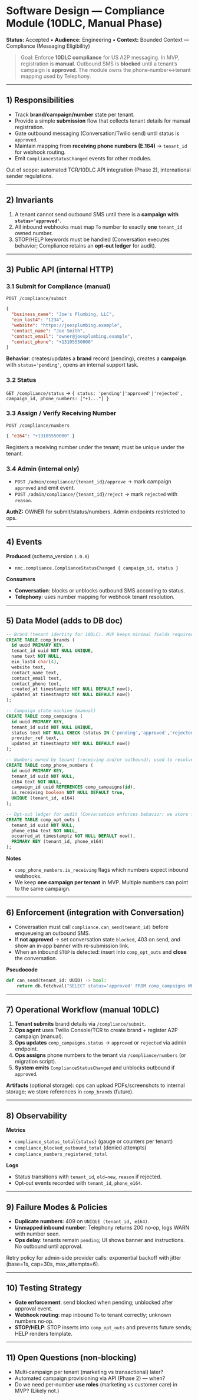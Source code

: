 # Software Design — Compliance Module (10DLC, Manual Phase)

**Status:** Accepted • **Audience:** Engineering • **Context:** Bounded Context — Compliance (Messaging Eligibility)

> Goal: Enforce **10DLC compliance** for US A2P messaging. In MVP, registration is **manual**. Outbound SMS is **blocked** until a tenant’s campaign is **approved**. The module owns the phone‑number↔tenant mapping used by Telephony.

---

## 1) Responsibilities

* Track **brand/campaign/number** state per tenant.
* Provide a simple **submission** flow that collects tenant details for manual registration.
* Gate outbound messaging (Conversation/Twilio send) until status is `approved`.
* Maintain mapping from **receiving phone numbers (E.164)** → `tenant_id` for webhook routing.
* Emit `ComplianceStatusChanged` events for other modules.

Out of scope: automated TCR/10DLC API integration (Phase 2), international sender regulations.

---

## 2) Invariants

1. A tenant cannot send outbound SMS until there is a **campaign with `status='approved'`**.
2. All inbound webhooks must map `To` number to exactly **one** `tenant_id` owned number.
3. STOP/HELP keywords must be handled (Conversation executes behavior; Compliance retains an **opt‑out ledger** for audit).

---

## 3) Public API (internal HTTP)

### 3.1 Submit for Compliance (manual)

`POST /compliance/submit`

```json
{
  "business_name": "Joe's Plumbing, LLC",
  "ein_last4": "1234",
  "website": "https://joesplumbing.example",
  "contact_name": "Joe Smith",
  "contact_email": "owner@joesplumbing.example",
  "contact_phone": "+13105550000"
}
```

**Behavior**: creates/updates a **brand** record (pending), creates a **campaign** with `status='pending'`, opens an internal support task.

### 3.2 Status

`GET /compliance/status` → `{ status: 'pending'|'approved'|'rejected', campaign_id, phone_numbers: ["+1..."] }`

### 3.3 Assign / Verify Receiving Number

`POST /compliance/numbers`

```json
{ "e164": "+13105550000" }
```

Registers a receiving number under the tenant; must be unique under the tenant.

### 3.4 Admin (internal only)

* `POST /admin/compliance/{tenant_id}/approve` → mark campaign `approved` and emit event.
* `POST /admin/compliance/{tenant_id}/reject` → mark `rejected` with `reason`.

**AuthZ:** OWNER for submit/status/numbers. Admin endpoints restricted to ops.

---

## 4) Events

**Produced** (schema\_version `1.0.0`)

* `nmc.compliance.ComplianceStatusChanged { campaign_id, status }`

**Consumers**

* **Conversation**: blocks or unblocks outbound SMS according to status.
* **Telephony**: uses number mapping for webhook tenant resolution.

---

## 5) Data Model (adds to DB doc)

```sql
-- Brand (tenant identity for 10DLC). MVP keeps minimal fields required for manual registration
CREATE TABLE comp_brands (
  id uuid PRIMARY KEY,
  tenant_id uuid NOT NULL UNIQUE,
  name text NOT NULL,
  ein_last4 char(4),
  website text,
  contact_name text,
  contact_email text,
  contact_phone text,
  created_at timestamptz NOT NULL DEFAULT now(),
  updated_at timestamptz NOT NULL DEFAULT now()
);

-- Campaign state machine (manual)
CREATE TABLE comp_campaigns (
  id uuid PRIMARY KEY,
  tenant_id uuid NOT NULL UNIQUE,
  status text NOT NULL CHECK (status IN ('pending','approved','rejected')),
  provider_ref text,
  updated_at timestamptz NOT NULL DEFAULT now()
);

-- Numbers owned by tenant (receiving and/or outbound); used to resolve webhooks to tenant
CREATE TABLE comp_phone_numbers (
  id uuid PRIMARY KEY,
  tenant_id uuid NOT NULL,
  e164 text NOT NULL,
  campaign_id uuid REFERENCES comp_campaigns(id),
  is_receiving boolean NOT NULL DEFAULT true,
  UNIQUE (tenant_id, e164)
);

-- Opt-out ledger for audit (Conversation enforces behavior; we store facts)
CREATE TABLE comp_opt_outs (
  tenant_id uuid NOT NULL,
  phone_e164 text NOT NULL,
  occurred_at timestamptz NOT NULL DEFAULT now(),
  PRIMARY KEY (tenant_id, phone_e164)
);
```

**Notes**

* `comp_phone_numbers.is_receiving` flags which numbers expect inbound webhooks.
* We keep **one campaign per tenant** in MVP. Multiple numbers can point to the same campaign.

---

## 6) Enforcement (integration with Conversation)

* Conversation must call `compliance.can_send(tenant_id)` before enqueueing an outbound SMS.
* If **not approved** → set conversation state `blocked`, 403 on send, and show an in‑app banner with re‑submission link.
* When an inbound `STOP` is detected: insert into `comp_opt_outs` and **close** the conversation.

**Pseudocode**

```python
def can_send(tenant_id: UUID) -> bool:
    return db.fetchval("SELECT status='approved' FROM comp_campaigns WHERE tenant_id=$1", tenant_id) or False
```

---

## 7) Operational Workflow (manual 10DLC)

1. **Tenant submits** brand details via `/compliance/submit`.
2. **Ops agent** uses Twilio Console/TCR to create brand + register A2P campaign (manual).
3. **Ops updates** `comp_campaigns.status` → `approved` or `rejected` via admin endpoint.
4. **Ops assigns** phone numbers to the tenant via `/compliance/numbers` (or migration script).
5. **System emits** `ComplianceStatusChanged` and unblocks outbound if `approved`.

**Artifacts** (optional storage): ops can upload PDFs/screenshots to internal storage; we store references in `comp_brands` (future).

---

## 8) Observability

**Metrics**

* `compliance_status_total{status}` (gauge or counters per tenant)
* `compliance_blocked_outbound_total` (denied attempts)
* `compliance_numbers_registered_total`

**Logs**

* Status transitions with `tenant_id`, `old→new`, `reason` if rejected.
* Opt‑out events recorded with `tenant_id`, `phone_e164`.

---

## 9) Failure Modes & Policies

* **Duplicate numbers**: 409 on `UNIQUE (tenant_id, e164)`.
* **Unmapped inbound number**: Telephony returns 200 no‑op, logs WARN with number seen.
* **Ops delay**: tenants remain `pending`; UI shows banner and instructions. No outbound until approval.

Retry policy for admin-side provider calls: exponential backoff with jitter (base=1s, cap=30s, max\_attempts=6).

---

## 10) Testing Strategy

* **Gate enforcement**: send blocked when pending; unblocked after approval event.
* **Webhook routing**: map inbound `To` to tenant correctly; unknown numbers no‑op.
* **STOP/HELP**: STOP inserts into `comp_opt_outs` and prevents future sends; HELP renders template.

---

## 11) Open Questions (non‑blocking)

* Multi‑campaign per tenant (marketing vs transactional) later?
* Automated campaign provisioning via API (Phase 2) — when?
* Do we need per‑number **use roles** (marketing vs customer care) in MVP? (Likely not.)
